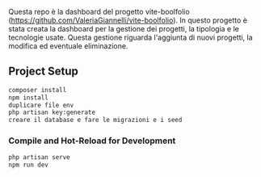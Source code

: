 Questa repo è la dashboard del progetto vite-boolfolio (https://github.com/ValeriaGiannelli/vite-boolfolio).
In questo progetto è stata creata la dashboard per la gestione dei progetti, la tipologia e le tecnologie usate.
Questa gestione riguarda l'aggiunta di nuovi progetti, la modifica ed eventuale eliminazione.


## Project Setup

```sh
composer install
npm install
duplicare file env
php artisan key:generate
creare il database e fare le migrazioni e i seed
```

### Compile and Hot-Reload for Development

```sh
php artisan serve
npm run dev
```
